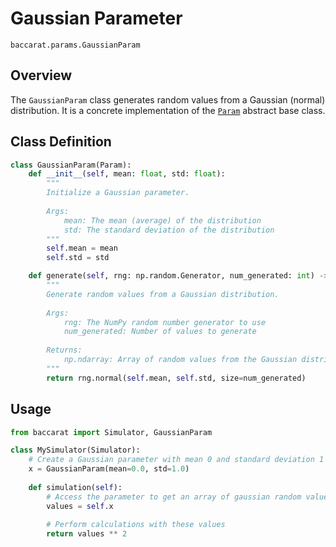 # Gaussian Parameter

`baccarat.params.GaussianParam`

## Overview

The `GaussianParam` class generates random values from a Gaussian (normal) distribution. It is a concrete implementation of the [`Param`](base.md) abstract base class.

## Class Definition

```python
class GaussianParam(Param):
    def __init__(self, mean: float, std: float):
        """
        Initialize a Gaussian parameter.
        
        Args:
            mean: The mean (average) of the distribution
            std: The standard deviation of the distribution
        """
        self.mean = mean
        self.std = std

    def generate(self, rng: np.random.Generator, num_generated: int) -> np.ndarray:
        """
        Generate random values from a Gaussian distribution.
        
        Args:
            rng: The NumPy random number generator to use
            num_generated: Number of values to generate
            
        Returns:
            np.ndarray: Array of random values from the Gaussian distribution
        """
        return rng.normal(self.mean, self.std, size=num_generated)
```

## Usage

```python
from baccarat import Simulator, GaussianParam

class MySimulator(Simulator):
    # Create a Gaussian parameter with mean 0 and standard deviation 1
    x = GaussianParam(mean=0.0, std=1.0)
    
    def simulation(self):
        # Access the parameter to get an array of gaussian random values
        values = self.x
        
        # Perform calculations with these values
        return values ** 2
```